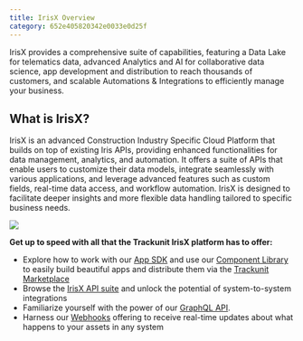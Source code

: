 ```yaml
---
title: IrisX Overview
category: 652e405820342e0033e0d25f
---
```


IrisX provides a comprehensive suite of capabilities, featuring a Data Lake for telematics data, advanced Analytics and AI for collaborative data science, app development and distribution to reach thousands of customers, and scalable Automations & Integrations to efficiently manage your business.

## What is IrisX?
IrisX is an advanced Construction Industry Specific Cloud Platform that builds on top of existing Iris APIs, providing enhanced functionalities for data management, analytics, and automation. It offers a suite of APIs that enable users to customize their data models, integrate seamlessly with various applications, and leverage advanced features such as custom fields, real-time data access, and workflow automation. IrisX is designed to facilitate deeper insights and more flexible data handling tailored to specific business needs.

![](https://cdn.statically.io/gh/trackunit/developer-hub/master/guides/welcome/overview.png)


**Get up to speed with all that the Trackunit IrisX platform has to offer:**

- Explore how to work with our [App SDK](https://developers.trackunit.com/docs/overview) and use our [Component Library](https://apps.iris.trackunit.com/storybook/?path=/docs/introduction--docs) to easily build beautiful apps and distribute them via the [Trackunit Marketplace](https://new.manager.trackunit.com/marketplace)
- Browse the [IrisX API suite](https://developers.trackunit.com/reference/access-token) and unlock the potential of system-to-system integrations
- Familiarize yourself with the power of our [GraphQL API](https://developers.trackunit.com/reference/graphql-api-introduction).
- Harness our [Webhooks](https://developers.trackunit.com/docs/webhooks-overview) offering to receive real-time updates about what happens to your assets in any system
